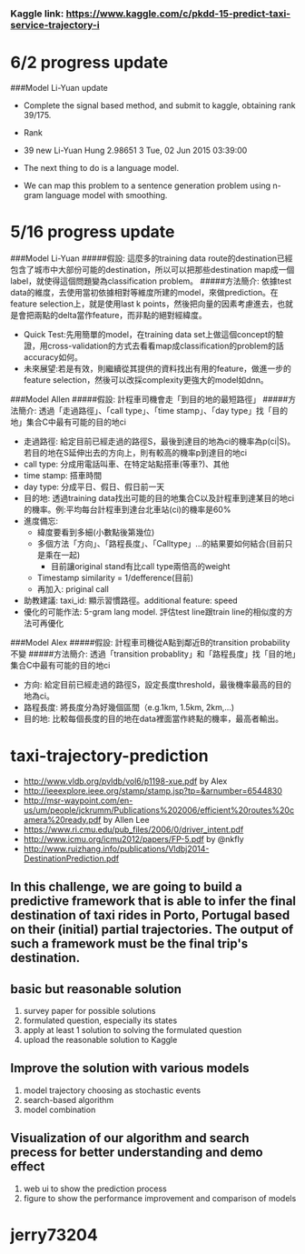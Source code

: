 ### Kaggle link: https://www.kaggle.com/c/pkdd-15-predict-taxi-service-trajectory-i


# 6/2 progress update
###Model Li-Yuan update
- Complete the signal based method, and submit to kaggle, obtaining rank 39/175.
- Rank
- 39   new	Li-Yuan Hung 2.98651 3	Tue, 02 Jun 2015 03:39:00

- The next thing to do is a language model. 
- We can map this problem to a sentence generation problem using n-gram language model with smoothing. 


# 5/16 progress update
###Model Li-Yuan
#####假設: 這麼多的training data route的destination已經包含了城市中大部份可能的destination，所以可以把那些destination map成一個label，就使得這個問題變為classification problem。
#####方法簡介: 依據test data的維度，去使用當初依據相對等維度所建的model，來做prediction。在feature selection上，就是使用last k points，然後把向量的因素考慮進去，也就是會把兩點的delta當作feature，而非點的絕對經緯度。
  - Quick Test:先用簡單的model，在training data set上做這個concept的驗證，用cross-validation的方式去看看map成classification的problem的話accuracy如何。
  - 未來展望:若是有效，則繼續從其提供的資料找出有用的feature，做進一步的feature selection，然後可以改採complexity更強大的model如dnn。
  
###Model Allen
#####假設: 計程車司機會走「到目的地的最短路徑」
#####方法簡介: 透過「走過路徑」、「call type」、「time stamp」、「day type」找「目的地」集合C中最有可能的目的地ci
  - 走過路徑: 給定目前已經走過的路徑S，最後到達目的地為ci的機率為p(ci|S)。若目的地在S延伸出去的方向上，則有較高的機率p到達目的地ci
  - call type: 分成用電話叫車、在特定站點搭車(等車?)、其他
  - time stamp: 搭車時間
  - day type: 分成平日、假日、假日前一天
  - 目的地: 透過training data找出可能的目的地集合C以及計程車到達某目的地ci的機率。例:平均每台計程車到達台北車站(ci)的機率是60%
  - 進度備忘:
    - 緯度要看到多細(小數點後第幾位)
    - 多個方法「方向」、「路程長度」、「Calltype」...的結果要如何結合(目前只是乘在一起)
      - 目前讓original stand有比call type兩倍高的weight
    - Timestamp similarity = 1/defference(目前)
    - 再加入: priginal call
  - 助教建議: taxi_id: 顯示習慣路徑。additional feature: speed
  - 優化的可能作法: 5-gram lang model. 評估test line跟train line的相似度的方法可再優化

###Model Alex
#####假設: 計程車司機從A點到鄰近B的transition probability不變
#####方法簡介: 透過「transition probablity」和「路程長度」找「目的地」集合C中最有可能的目的地ci
  - 方向: 給定目前已經走過的路徑S，設定長度threshold，最後機率最高的目的地為ci。
  - 路程長度: 將長度分為好幾個區間（e.g.1km, 1.5km, 2km,...)
  - 目的地: 比較每個長度的目的地在data裡面當作終點的機率，最高者輸出。
  
# taxi-trajectory-prediction
- http://www.vldb.org/pvldb/vol6/p1198-xue.pdf    by Alex
- http://ieeexplore.ieee.org/stamp/stamp.jsp?tp=&arnumber=6544830
- http://msr-waypoint.com/en-us/um/people/jckrumm/Publications%202006/efficient%20routes%20camera%20ready.pdf   by Allen Lee
- https://www.ri.cmu.edu/pub_files/2006/0/driver_intent.pdf
- http://www.icmu.org/icmu2012/papers/FP-5.pdf   by @nkfly
- http://www.ruizhang.info/publications/Vldbj2014-DestinationPrediction.pdf

## In this challenge, we are going to build a predictive framework that is able to infer the final destination of taxi rides in Porto, Portugal based on their (initial) partial trajectories. The output of such a framework must be the final trip's destination.

## basic but reasonable solution
1. survey paper for possible solutions
2. formulated question, especially its states
3. apply at least 1 solution to solving the formulated question
4. upload the reasonable solution to Kaggle

## Improve the solution with various models
1. model trajectory choosing as stochastic events
2. search-based algorithm
3. model combination

## Visualization of our algorithm and search precess for better understanding and demo effect
1. web ui to show the prediction process
2. figure to show the performance improvement and comparison of models

# jerry73204
